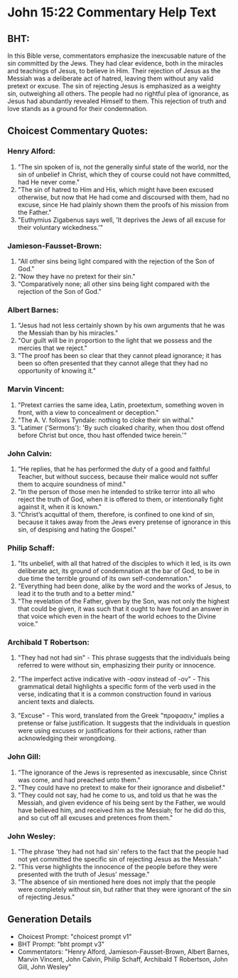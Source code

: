 # John 15:22 Commentary Help Text

## BHT:
In this Bible verse, commentators emphasize the inexcusable nature of the sin committed by the Jews. They had clear evidence, both in the miracles and teachings of Jesus, to believe in Him. Their rejection of Jesus as the Messiah was a deliberate act of hatred, leaving them without any valid pretext or excuse. The sin of rejecting Jesus is emphasized as a weighty sin, outweighing all others. The people had no rightful plea of ignorance, as Jesus had abundantly revealed Himself to them. This rejection of truth and love stands as a ground for their condemnation.

## Choicest Commentary Quotes:
### Henry Alford:
1. "The sin spoken of is, not the generally sinful state of the world, nor the sin of unbelief in Christ, which they of course could not have committed, had He never come."
2. "The sin of hatred to Him and His, which might have been excused otherwise, but now that He had come and discoursed with them, had no excuse, since He had plainly shown them the proofs of his mission from the Father."
3. "Euthymius Zigabenus says well, 'It deprives the Jews of all excuse for their voluntary wickedness.'"

### Jamieson-Fausset-Brown:
1. "All other sins being light compared with the rejection of the Son of God."
2. "Now they have no pretext for their sin."
3. "Comparatively none; all other sins being light compared with the rejection of the Son of God."

### Albert Barnes:
1. "Jesus had not less certainly shown by his own arguments that he was the Messiah than by his miracles."
2. "Our guilt will be in proportion to the light that we possess and the mercies that we reject."
3. "The proof has been so clear that they cannot plead ignorance; it has been so often presented that they cannot allege that they had no opportunity of knowing it."

### Marvin Vincent:
1. "Pretext carries the same idea, Latin, proetextum, something woven in front, with a view to concealment or deception."
2. "The A. V. follows Tyndale: nothing to cloke their sin withal."
3. "Latimer ('Sermons'): 'By such cloaked charity, when thou dost offend before Christ but once, thou hast offended twice herein.'"

### John Calvin:
1. "He replies, that he has performed the duty of a good and faithful Teacher, but without success, because their malice would not suffer them to acquire soundness of mind."
2. "In the person of those men he intended to strike terror into all who reject the truth of God, when it is offered to them, or intentionally fight against it, when it is known."
3. "Christ’s acquittal of them, therefore, is confined to one kind of sin, because it takes away from the Jews every pretense of ignorance in this sin, of despising and hating the Gospel."

### Philip Schaff:
1. "Its unbelief, with all that hatred of the disciples to which it led, is its own deliberate act, its ground of condemnation at the bar of God, to be in due time the terrible ground of its own self-condemnation."
2. "Everything had been done, alike by the word and the works of Jesus, to lead it to the truth and to a better mind."
3. "The revelation of the Father, given by the Son, was not only the highest that could be given, it was such that it ought to have found an answer in that voice which even in the heart of the world echoes to the Divine voice."

### Archibald T Robertson:
1. "They had not had sin" - This phrase suggests that the individuals being referred to were without sin, emphasizing their purity or innocence. 

2. "The imperfect active indicative with -οσαν instead of -ον" - This grammatical detail highlights a specific form of the verb used in the verse, indicating that it is a common construction found in various ancient texts and dialects. 

3. "Excuse" - This word, translated from the Greek "προφασιν," implies a pretense or false justification. It suggests that the individuals in question were using excuses or justifications for their actions, rather than acknowledging their wrongdoing.

### John Gill:
1. "The ignorance of the Jews is represented as inexcusable, since Christ was come, and had preached unto them."
2. "They could have no pretext to make for their ignorance and disbelief."
3. "They could not say, had he come to us, and told us that he was the Messiah, and given evidence of his being sent by the Father, we would have believed him, and received him as the Messiah; for he did do this, and so cut off all excuses and pretences from them."

### John Wesley:
1. "The phrase 'they had not had sin' refers to the fact that the people had not yet committed the specific sin of rejecting Jesus as the Messiah."
2. "This verse highlights the innocence of the people before they were presented with the truth of Jesus' message."
3. "The absence of sin mentioned here does not imply that the people were completely without sin, but rather that they were ignorant of the sin of rejecting Jesus."


## Generation Details
- Choicest Prompt: "choicest prompt v1"
- BHT Prompt: "bht prompt v3"
- Commentators: "Henry Alford, Jamieson-Fausset-Brown, Albert Barnes, Marvin Vincent, John Calvin, Philip Schaff, Archibald T Robertson, John Gill, John Wesley"
